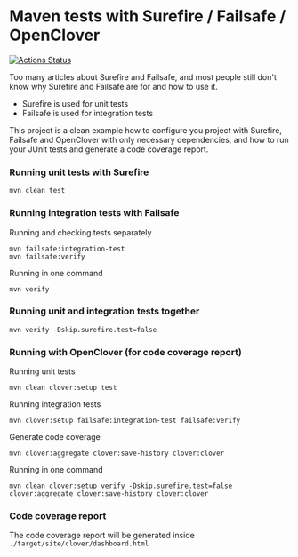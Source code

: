 # Maven tests with Surefire / Failsafe / OpenClover


[![Actions Status](https://github.com/vitor-tadashi/maven-test-surefire-failsafe-openclover/workflows/Continuous%20Integration/badge.svg)](https://github.com/vitor-tadashi/maven-test-surefire-failsafe-openclover/actions)

Too many articles about Surefire and Failsafe, 
and most people still don't know why Surefire and Failsafe are for
and how to use it.

* Surefire is used for unit tests
* Failsafe is used for integration tests

This project is a clean example how to configure you project with Surefire, 
Failsafe and OpenClover with only necessary dependencies, and how to run your
JUnit tests and generate a code coverage report.

### Running unit tests with Surefire
```
mvn clean test
```

### Running integration tests with Failsafe
Running and checking tests separately
```
mvn failsafe:integration-test
mvn failsafe:verify
```

Running in one command
```
mvn verify
```

### Running unit and integration tests together
```
mvn verify -Dskip.surefire.test=false
```

### Running with OpenClover (for code coverage report)
Running unit tests
```
mvn clean clover:setup test  
```

Running integration tests
```
mvn clover:setup failsafe:integration-test failsafe:verify
```

Generate code coverage
```
mvn clover:aggregate clover:save-history clover:clover
```

Running in one command
```
mvn clean clover:setup verify -Dskip.surefire.test=false clover:aggregate clover:save-history clover:clover
```

### Code coverage report
The code coverage report will be generated inside
`./target/site/clover/dashboard.html`
